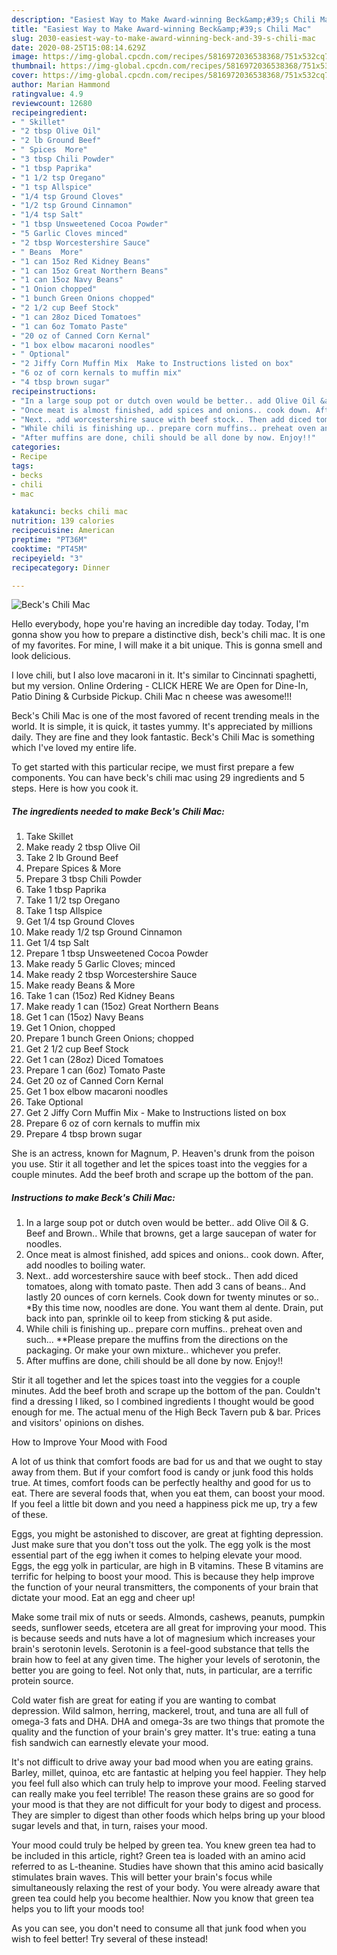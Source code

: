 ```yaml
---
description: "Easiest Way to Make Award-winning Beck&amp;#39;s Chili Mac"
title: "Easiest Way to Make Award-winning Beck&amp;#39;s Chili Mac"
slug: 2030-easiest-way-to-make-award-winning-beck-and-39-s-chili-mac
date: 2020-08-25T15:08:14.629Z
image: https://img-global.cpcdn.com/recipes/5816972036538368/751x532cq70/becks-chili-mac-recipe-main-photo.jpg
thumbnail: https://img-global.cpcdn.com/recipes/5816972036538368/751x532cq70/becks-chili-mac-recipe-main-photo.jpg
cover: https://img-global.cpcdn.com/recipes/5816972036538368/751x532cq70/becks-chili-mac-recipe-main-photo.jpg
author: Marian Hammond
ratingvalue: 4.9
reviewcount: 12680
recipeingredient:
- " Skillet"
- "2 tbsp Olive Oil"
- "2 lb Ground Beef"
- " Spices  More"
- "3 tbsp Chili Powder"
- "1 tbsp Paprika"
- "1 1/2 tsp Oregano"
- "1 tsp Allspice"
- "1/4 tsp Ground Cloves"
- "1/2 tsp Ground Cinnamon"
- "1/4 tsp Salt"
- "1 tbsp Unsweetened Cocoa Powder"
- "5 Garlic Cloves minced"
- "2 tbsp Worcestershire Sauce"
- " Beans  More"
- "1 can 15oz Red Kidney Beans"
- "1 can 15oz Great Northern Beans"
- "1 can 15oz Navy Beans"
- "1 Onion chopped"
- "1 bunch Green Onions chopped"
- "2 1/2 cup Beef Stock"
- "1 can 28oz Diced Tomatoes"
- "1 can 6oz Tomato Paste"
- "20 oz of Canned Corn Kernal"
- "1 box elbow macaroni noodles"
- " Optional"
- "2 Jiffy Corn Muffin Mix  Make to Instructions listed on box"
- "6 oz of corn kernals to muffin mix"
- "4 tbsp brown sugar"
recipeinstructions:
- "In a large soup pot or dutch oven would be better.. add Olive Oil &amp; G. Beef and Brown.. While that browns, get a large saucepan of water for noodles."
- "Once meat is almost finished, add spices and onions.. cook down. After, add noodles to boiling water."
- "Next.. add worcestershire sauce with beef stock.. Then add diced tomatoes, along with tomato paste. Then add 3 cans of beans.. And lastly 20 ounces of corn kernels. Cook down for twenty minutes or so.. *By this time now, noodles are done. You want them al dente. Drain, put back into pan, sprinkle oil to keep from sticking &amp; put aside."
- "While chili is finishing up.. prepare corn muffins.. preheat oven and such...  **Please prepare the muffins from the directions on the packaging. Or make your own mixture.. whichever you prefer."
- "After muffins are done, chili should be all done by now. Enjoy!!"
categories:
- Recipe
tags:
- becks
- chili
- mac

katakunci: becks chili mac 
nutrition: 139 calories
recipecuisine: American
preptime: "PT36M"
cooktime: "PT45M"
recipeyield: "3"
recipecategory: Dinner

---
```



![Beck&#39;s Chili Mac](https://img-global.cpcdn.com/recipes/5816972036538368/751x532cq70/becks-chili-mac-recipe-main-photo.jpg)

Hello everybody, hope you're having an incredible day today. Today, I'm gonna show you how to prepare a distinctive dish, beck&#39;s chili mac. It is one of my favorites. For mine, I will make it a bit unique. This is gonna smell and look delicious.

I love chili, but I also love macaroni in it. It&#39;s similar to Cincinnati spaghetti, but my version. Online Ordering - CLICK HERE We are Open for Dine-In, Patio Dining &amp; Curbside Pickup. Chili Mac n cheese was awesome!!!

Beck&#39;s Chili Mac is one of the most favored of recent trending meals in the world. It is simple, it is quick, it tastes yummy. It's appreciated by millions daily. They are fine and they look fantastic. Beck&#39;s Chili Mac is something which I've loved my entire life.


To get started with this particular recipe, we must first prepare a few components. You can have beck&#39;s chili mac using 29 ingredients and 5 steps. Here is how you cook it.

<!--inarticleads1-->

##### The ingredients needed to make Beck&#39;s Chili Mac:

1. Take  Skillet
1. Make ready 2 tbsp Olive Oil
1. Take 2 lb Ground Beef
1. Prepare  Spices &amp; More
1. Prepare 3 tbsp Chili Powder
1. Take 1 tbsp Paprika
1. Take 1 1/2 tsp Oregano
1. Take 1 tsp Allspice
1. Get 1/4 tsp Ground Cloves
1. Make ready 1/2 tsp Ground Cinnamon
1. Get 1/4 tsp Salt
1. Prepare 1 tbsp Unsweetened Cocoa Powder
1. Make ready 5 Garlic Cloves; minced
1. Make ready 2 tbsp Worcestershire Sauce
1. Make ready  Beans &amp; More
1. Take 1 can (15oz) Red Kidney Beans
1. Make ready 1 can (15oz) Great Northern Beans
1. Get 1 can (15oz) Navy Beans
1. Get 1 Onion, chopped
1. Prepare 1 bunch Green Onions; chopped
1. Get 2 1/2 cup Beef Stock
1. Get 1 can (28oz) Diced Tomatoes
1. Prepare 1 can (6oz) Tomato Paste
1. Get 20 oz of Canned Corn Kernal
1. Get 1 box elbow macaroni noodles
1. Take  Optional
1. Get 2 Jiffy Corn Muffin Mix - Make to Instructions listed on box
1. Prepare 6 oz of corn kernals to muffin mix
1. Prepare 4 tbsp brown sugar


She is an actress, known for Magnum, P. Heaven&#39;s drunk from the poison you use. Stir it all together and let the spices toast into the veggies for a couple minutes. Add the beef broth and scrape up the bottom of the pan. 

<!--inarticleads2-->

##### Instructions to make Beck&#39;s Chili Mac:

1. In a large soup pot or dutch oven would be better.. add Olive Oil &amp; G. Beef and Brown.. While that browns, get a large saucepan of water for noodles.
1. Once meat is almost finished, add spices and onions.. cook down. After, add noodles to boiling water.
1. Next.. add worcestershire sauce with beef stock.. Then add diced tomatoes, along with tomato paste. Then add 3 cans of beans.. And lastly 20 ounces of corn kernels. Cook down for twenty minutes or so.. *By this time now, noodles are done. You want them al dente. Drain, put back into pan, sprinkle oil to keep from sticking &amp; put aside.
1. While chili is finishing up.. prepare corn muffins.. preheat oven and such...  **Please prepare the muffins from the directions on the packaging. Or make your own mixture.. whichever you prefer.
1. After muffins are done, chili should be all done by now. Enjoy!!


Stir it all together and let the spices toast into the veggies for a couple minutes. Add the beef broth and scrape up the bottom of the pan. Couldn&#39;t find a dressing I liked, so I combined ingredients I thought would be good enough for me. The actual menu of the High Beck Tavern pub &amp; bar. Prices and visitors&#39; opinions on dishes. 

How to Improve Your Mood with Food


A lot of us think that comfort foods are bad for us and that we ought to stay away from them. But if your comfort food is candy or junk food this holds true. At times, comfort foods can be perfectly healthy and good for us to eat. There are several foods that, when you eat them, can boost your mood. If you feel a little bit down and you need a happiness pick me up, try a few of these.

Eggs, you might be astonished to discover, are great at fighting depression. Just make sure that you don't toss out the yolk. The egg yolk is the most essential part of the egg iwhen it comes to helping elevate your mood. Eggs, the egg yolk in particular, are high in B vitamins. These B vitamins are terrific for helping to boost your mood. This is because they help improve the function of your neural transmitters, the components of your brain that dictate your mood. Eat an egg and cheer up!

Make some trail mix of nuts or seeds. Almonds, cashews, peanuts, pumpkin seeds, sunflower seeds, etcetera are all great for improving your mood. This is because seeds and nuts have a lot of magnesium which increases your brain's serotonin levels. Serotonin is a feel-good substance that tells the brain how to feel at any given time. The higher your levels of serotonin, the better you are going to feel. Not only that, nuts, in particular, are a terrific protein source.

Cold water fish are great for eating if you are wanting to combat depression. Wild salmon, herring, mackerel, trout, and tuna are all full of omega-3 fats and DHA. DHA and omega-3s are two things that promote the quality and the function of your brain's grey matter. It's true: eating a tuna fish sandwich can earnestly elevate your mood. 

It's not difficult to drive away your bad mood when you are eating grains. Barley, millet, quinoa, etc are fantastic at helping you feel happier. They help you feel full also which can truly help to improve your mood. Feeling starved can really make you feel terrible! The reason these grains are so good for your mood is that they are not difficult for your body to digest and process. They are simpler to digest than other foods which helps bring up your blood sugar levels and that, in turn, raises your mood.

Your mood could truly be helped by green tea. You knew green tea had to be included in this article, right? Green tea is loaded with an amino acid referred to as L-theanine. Studies have shown that this amino acid basically stimulates brain waves. This will better your brain's focus while simultaneously relaxing the rest of your body. You were already aware that green tea could help you become healthier. Now you know that green tea helps you to lift your moods too!

As you can see, you don't need to consume all that junk food when you wish to feel better! Try several of these instead!

